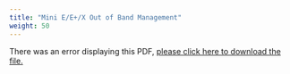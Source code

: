 ```yaml
---
title: "Mini E/E+/X Out of Band Management"
weight: 50
---
```


<object data="https://www.truenas.com/docs/files/MiniEE+XOOBM1.2.pdf" type="application/pdf" width="95%" height="1000">
  There was an error displaying this PDF, <a href="https://www.truenas.com/docs/files/MiniEE+XOOBM1.2.pdf">please click here to download the file.</a>
</object>

